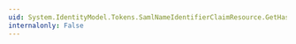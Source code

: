 ```yaml
---
uid: System.IdentityModel.Tokens.SamlNameIdentifierClaimResource.GetHashCode
internalonly: False
---
```

